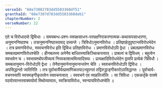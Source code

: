 ```yaml
---
verseId: "68e73082783dd5503360df51"
granthaId: "68e7307d783dd5503360deb1"
chapterNumber: 2
verseNumber: 22
---
```


 एते च विरोधादयो द्विविधाः । समयबन्ध-प्रश्न-स्वपक्षसाधन-परपक्षनिराकरणात्मक-कथारूपसाधारणा, अनुमाननिष्ठाश्च । तत्रानुमाननिष्ठास्तावद् उच्यन्ते । त्रिविधोऽनुमानविरोधः । प्रतिज्ञाहेतुदृष्टान्तविरोधभेदेन । तत्र प्रमाणविरोधः, स्ववचनविरोध इति द्विविधः प्रतिज्ञाविरोधः । प्रमाणविरोधोऽपि द्वेधा । प्रबलप्रमाणविरोधः समबलप्रमाणविरोधश्चेति । हीनबलस्य अनेनैव बाधितस्याकिञ्चित्करत्वात् । प्राबल्यं च द्विविधम् । बहुत्वेन स्वभावेन च । स्वभावश्चोपजीव्यत्वं निरवकाशत्वमित्यादिरूपः । प्रत्यक्षादिविरोधभेदेन द्वावपि प्रत्येकं त्रिविधौ । समबलानुमान-विरोधोऽपि द्वेधा । तेनैवानुमानेनानुमानान्तरेण चेति । स्ववचनविरोधोऽपि द्विविधः । अपसिद्धान्तो जातिरिति । तत्र पूर्वाचार्यैर्यत्प्रामाणिकतयाऽभ्युपगतं तद्विरुद्धाङ्गीकारोऽपसिद्धान्तः । पूर्वाचार्य-वचनस्यापि स्वयमङ्गीकृतत्वेन स्ववचनत्वात् । स्ववचने एव व्याहतिर्जातिः । सा त्रिविधा । एककर्तृके वाक्ये पदयोरवान्तरवाक्ययोर्वा मिथोव्याघातः, स्वक्रियाविरोधः, स्वन्यायविरोधश्चेति ॥

